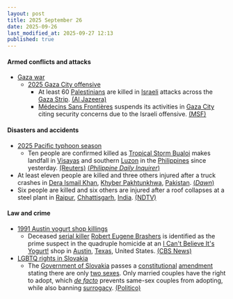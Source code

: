 ```yaml
---
layout: post
title: 2025 September 26
date: 2025-09-26
last_modified_at: 2025-09-27 12:13
published: true
---
```



#### Armed conflicts and attacks

* [Gaza war](https://en.wikipedia.org/wiki/Gaza_war "Gaza war")
  * [2025 Gaza City offensive](https://en.wikipedia.org/wiki/2025_Gaza_City_offensive "2025 Gaza City offensive")
    * At least 60 [Palestinians](https://en.wikipedia.org/wiki/Palestinians "Palestinians") are killed in [Israeli](https://en.wikipedia.org/wiki/IDF "IDF") attacks across the [Gaza Strip](https://en.wikipedia.org/wiki/Gaza_Strip "Gaza Strip"). [(Al Jazeera)](https://www.aljazeera.com/news/liveblog/2025/9/26/live-israel-kills-at-least-10-palestinians-as-gaza-attacks-resume)
    * [Médecins Sans Frontières](https://en.wikipedia.org/wiki/M%C3%A9decins_Sans_Fronti%C3%A8res "Médecins Sans Frontières") suspends its activities in [Gaza City](https://en.wikipedia.org/wiki/Gaza_City "Gaza City") citing security concerns due to the Israeli offensive. [(MSF)](https://www.msf.org/msf-forced-suspend-activities-amid-israeli-offensive-gaza-city)

#### Disasters and accidents

* [2025 Pacific typhoon season](https://en.wikipedia.org/wiki/2025_Pacific_typhoon_season "2025 Pacific typhoon season")
  * Ten people are confirmed killed as [Tropical Storm Bualoi](https://en.wikipedia.org/wiki/Typhoon_Bualoi_%282025%29 "Typhoon Bualoi (2025)") makes landfall in [Visayas](https://en.wikipedia.org/wiki/Visayas "Visayas") and southern [Luzon](https://en.wikipedia.org/wiki/Luzon "Luzon") in the [Philippines](https://en.wikipedia.org/wiki/Philippines "Philippines") since yesterday. [(Reuters)](https://www.reuters.com/business/environment/least-three-dead-tropical-storm-bualoi-sweeps-through-philippines-2025-09-26/) [(*Philippine Daily Inquirer*)](https://newsinfo.inquirer.net/2116095/7-fatalities-reported-in-biliran-bringing-opong-death-toll-to-10)
* At least eleven people are killed and three others injured after a truck crashes in [Dera Ismail Khan](https://en.wikipedia.org/wiki/Dera_Ismail_Khan "Dera Ismail Khan"), [Khyber Pakhtunkhwa](https://en.wikipedia.org/wiki/Khyber_Pakhtunkhwa "Khyber Pakhtunkhwa"), [Pakistan](https://en.wikipedia.org/wiki/Pakistan "Pakistan"). [(*Dawn*)](https://www.dawn.com/news/1944745/at-least-11-dead-3-wounded-as-truck-crashes-in-kps-di-khan-rescue-1122)
* Six people are killed and six others are injured after a roof collapses at a steel plant in [Raipur](https://en.wikipedia.org/wiki/Raipur "Raipur"), [Chhattisgarh](https://en.wikipedia.org/wiki/Chhattisgarh "Chhattisgarh"), [India](https://en.wikipedia.org/wiki/India "India"). [(NDTV)](https://www.ndtv.com/india-news/6-dead-6-injured-as-roof-of-structure-in-chhattisgarh-steel-plant-collapses-cops-9350709)

#### Law and crime

* [1991 Austin yogurt shop killings](https://en.wikipedia.org/wiki/1991_Austin_yogurt_shop_killings "1991 Austin yogurt shop killings")
  * Deceased [serial killer](https://en.wikipedia.org/wiki/Serial_killer "Serial killer") [Robert Eugene Brashers](https://en.wikipedia.org/wiki/Robert_Eugene_Brashers "Robert Eugene Brashers") is identified as the prime suspect in the quadruple homicide at an [I Can't Believe It's Yogurt!](https://en.wikipedia.org/wiki/I_Can%27t_Believe_It%27s_Yogurt%21 "I Can't Believe It's Yogurt!") shop in [Austin](https://en.wikipedia.org/wiki/Austin%2C_Texas "Austin, Texas"), [Texas](https://en.wikipedia.org/wiki/Texas "Texas"), United States. [(CBS News)](https://www.cbsnews.com/news/suspect-identified-in-infamous-texas-yogurt-shop-murder-case-48-hours/)
* [LGBTQ rights in Slovakia](https://en.wikipedia.org/wiki/LGBTQ_rights_in_Slovakia "LGBTQ rights in Slovakia")
  * The [Government of Slovakia](https://en.wikipedia.org/wiki/Government_of_Slovakia "Government of Slovakia") passes a [constitutional](https://en.wikipedia.org/wiki/Constitution_of_Slovakia "Constitution of Slovakia") [amendment](https://en.wikipedia.org/wiki/Constitution_of_Slovakia#Amendments "Constitution of Slovakia") stating there are only [two sexes](https://en.wikipedia.org/wiki/Gender_binary "Gender binary"). Only married couples have the right to adopt, which *[de facto](https://en.wikipedia.org/wiki/De_facto "De facto")* prevents same-sex couples from adopting, while also banning [surrogacy](https://en.wikipedia.org/wiki/Surrogacy "Surrogacy"). [(Politico)](https://www.politico.eu/article/slovakia-two-gender-constitution-male-female/)
